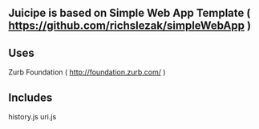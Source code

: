 ## Juicipe is based on Simple Web App Template ( https://github.com/richslezak/simpleWebApp )

## Uses 
Zurb Foundation ( http://foundation.zurb.com/ )

## Includes 
history.js
uri.js
